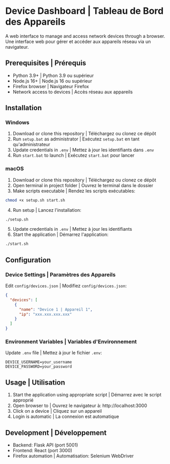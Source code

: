 # Device Dashboard | Tableau de Bord des Appareils

A web interface to manage and access network devices through a browser.  
Une interface web pour gérer et accéder aux appareils réseau via un navigateur.

## Prerequisites | Prérequis

- Python 3.9+ | Python 3.9 ou supérieur
- Node.js 16+ | Node.js 16 ou supérieur
- Firefox browser | Navigateur Firefox
- Network access to devices | Accès réseau aux appareils

## Installation

### Windows

1. Download or clone this repository | Téléchargez ou clonez ce dépôt
2. Run `setup.bat` as administrator | Exécutez `setup.bat` en tant qu'administrateur
3. Update credentials in `.env` | Mettez à jour les identifiants dans `.env`
4. Run `start.bat` to launch | Exécutez `start.bat` pour lancer

### macOS

1. Download or clone this repository | Téléchargez ou clonez ce dépôt
2. Open terminal in project folder | Ouvrez le terminal dans le dossier
3. Make scripts executable | Rendez les scripts exécutables:
```bash
chmod +x setup.sh start.sh
```
4. Run setup | Lancez l'installation:
```bash
./setup.sh
```
5. Update credentials in `.env` | Mettez à jour les identifiants
6. Start the application | Démarrez l'application:
```bash
./start.sh
```

## Configuration

### Device Settings | Paramètres des Appareils
Edit `config/devices.json` | Modifiez `config/devices.json`:
```json
{
  "devices": [
    {
      "name": "Device 1 | Appareil 1",
      "ip": "xxx.xxx.xxx.xxx"
    }
  ]
}
```

### Environment Variables | Variables d'Environnement
Update `.env` file | Mettez à jour le fichier `.env`:
```env
DEVICE_USERNAME=your_username
DEVICE_PASSWORD=your_password
```

## Usage | Utilisation

1. Start the application using appropriate script | Démarrez avec le script approprié
2. Open browser to | Ouvrez le navigateur à: http://localhost:3000
3. Click on a device | Cliquez sur un appareil
4. Login is automatic | La connexion est automatique

## Development | Développement

- Backend: Flask API (port 5001)
- Frontend: React (port 3000)
- Firefox automation | Automatisation: Selenium WebDriver